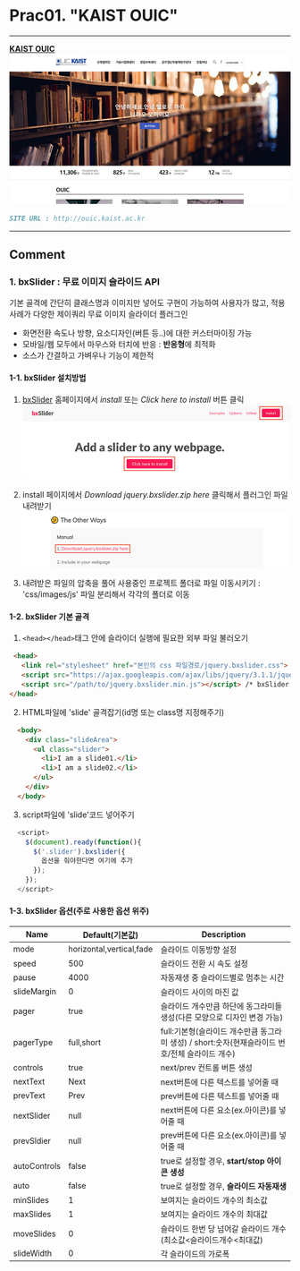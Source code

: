 # Prac01. "KAIST OUIC"

---

**[KAIST OUIC](/ouic/ouic.html)**
![KAIST OUIC](/mainVisual/prac01_img.jpg)
```markdown
SITE URL : http://ouic.kaist.ac.kr
```

---

## Comment

### 1. bxSlider : 무료 이미지 슬라이드 API
기본 골격에 간단히 클래스명과 이미지만 넣어도 구현이 가능하여 사용자가 많고, 적용사례가 다양한 제이쿼리 무료 이미지 슬라이더 플러그인
* 화면전환 속도나 방향, 요소디자인(버튼 등..)에  대한 커스터마이징 가능
* 모바일/웹 모두에서 마우스와 터치에 반응 : **반응형**에 최적화 
* 소스가 간결하고 가벼우나 기능이 제한적

#### 1-1. bxSlider 설치방법
1. [bxSlider](http://bxslider.com/) 홈페이지에서 *install* 또는 *Click here to install* 버튼 클릭  
![bxSlider_click](/comment/prac01/comment01.jpg)

2. install 페이지에서 *Download jquery.bxslider.zip here* 클릭해서 플러그인 파일 내려받기  
![bxSlider_download](/comment/prac01/comment02.jpg)

3. 내려받은 파일의 압축을 풀어 사용중인 프로젝트 폴더로 파일 이동시키기 : 'css/images/js' 파일 분리해서 각각의 폴더로 이동  

#### 1-2. bxSlider 기본 골격
1. `<head></head>`태그 안에 슬라이더 실행에 필요한 외부 파일 불러오기  

```html
 <head>
   <link rel="stylesheet" href="본인의 css 파일경로/jquery.bxslider.css"> /* 슬라이더 스타일시트 */
   <script src="https://ajax.googleapis.com/ajax/libs/jquery/3.1.1/jquery.min.js"></script> /* 최신버전 확인하기 */
   <script src="/path/to/jquery.bxslider.min.js"></script> /* bxSlider 본체 */
</head>
```
2. HTML파일에 'slide' 골격잡기(id명 또는 class명 지정해주기)  

```html
  <body>
    <div class="slideArea">
      <ul class="slider">
        <li>I am a slide01.</li>
        <li>I am a slide02.</li>
      </ul>
    </div>
  </body>
```
3. script파일에 'slide'코드 넣어주기  

```javascript
  <script>
    $(document).ready(function(){
      $('.slider').bxslider({
        옵션을 줘야한다면 여기에 추가
      });
    });
  </script>
```

#### 1-3. bxSlider 옵션(주로 사용한 옵션 위주)  
| Name | Default(기본값) | Description |
|------|-----------------|-------------|
| mode | horizontal,vertical,fade | 슬라이드 이동방향 설정 |
| speed | 500 | 슬라이드 전환 시 속도 설정 |
| pause | 4000 | 자동재생 중 슬라이드별로 멈추는 시간 |
| slideMargin | 0 | 슬라이드 사이의 마진 값 |
| pager | true | 슬라이드 개수만큼 하단에 동그라미들 생성(다른 모양으로 디자인 변경 가능) |
| pagerType | full,short | full:기본형(슬라이드 개수만큼 동그라미 생성) / short:숫자(현재슬라이드 번호/전체 슬라이드 개수) |
| controls | true | next/prev 컨트롤 버튼 생성 |
| nextText | Next | next버튼에 다른 텍스트를 넣어줄 때 |
| prevText | Prev | prev버튼에 다른 텍스트를 넣어줄 때 |
| nextSlider | null | next버튼에 다른 요소(ex.아이콘)를 넣어줄 때 |
| prevSldier | null | prev버튼에 다른 요소(ex.아이콘)를 넣어줄 때 |
| autoControls | false | true로 설정할 경우, **start/stop 아이콘 생성** |
| auto | false | true로 설정할 경우, **슬라이드 자동재생** |
| minSlides | 1 | 보여지는 슬라이드 개수의 최소값 |
| maxSlides | 1 | 보여지는 슬라이드 개수의 최대값 |
| moveSlides | 0 | 슬라이드 한번 당 넘어갈 슬라이드 개수(최소값<슬라이드개수<최대값) |
| slideWidth | 0 | 각 슬라이드의 가로폭 |